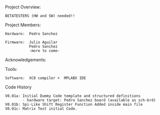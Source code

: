 Project Overview:


	BETATESTERS (HW and SW) needed!!


Project Members:

    Hardware:  Pedro Sanchez
    
    Firmware:  Julio Aguilar
               Pedro Sanchez
               -more to come-

Acknowledgements:


Tools:

	Software:  XC8 compiler +  MPLABX IDE
  
Code History

	V0.01a: Initial Dummy Code template and structured definitions
			- hardware target: Pedro Sanchez board (available as sch-brd)
	V0.01b: Spi-Like Shift Register Function Added inside main file
	V0.01c: Matrix Test initial Code.